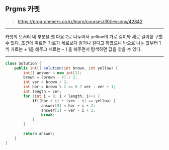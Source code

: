 ## Prgms 카펫
> https://programmers.co.kr/learn/courses/30/lessons/42842

*****
카펫의 모서리 네 부분을 뺀 다음 2로 나누어서 yellow의 가로 길이와 세로 길이를 구할 수 있다. 조건에 따르면 가로가 세로보다 같거나 길다고 하였으니 반으로 나눈 값부터 1씩 가로는 + 1을 해주고 세로는 - 1 을 해주면서
탐색하면 값을 찾을 수 있다.
*****

```java
class Solution {
    public int[] solution(int brown, int yellow) {
        int[] answer = new int[2];
        brown = (brown - 4) / 2;
        int ver = brown / 2;
        int hor = brown % 2 == 0 ? ver : ver + 1;
        int length = ver;
        for (int i = 0; i < length; i++) {
			if((hor + i) * (ver - i) == yellow) {
				answer[0] = hor + i + 2;
				answer[1] = ver - i + 2;
				break;
			}
		}
        
        return answer;
    }
}
```
